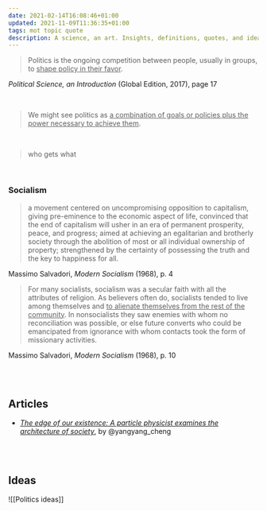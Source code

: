 ```yaml
---
date: 2021-02-14T16:08:46+01:00
updated: 2021-11-09T11:36:35+01:00
tags: mot topic quote
description: A science, an art. Insights, definitions, quotes, and ideas about Politics.
---
```

> Politics is the ongoing competition between people, usually in groups, to <u>shape policy in their favor</u>.

<p class='cite'><cite>Political Science, an Introduction</cite> (Global Edition, 2017), page 17</p>

<br>

> We might see politics as <u>a combination of goals or policies plus the power necessary to achieve them</u>.

<br>

> who gets what

<br>

### Socialism

> a movement centered on uncompromising opposition to capitalism, giving pre-eminence to the economic aspect of life, convinced that the end of capitalism will usher in an era of permanent prosperity, peace, and progress; aimed at achieving an egalitarian and brotherly society through the abolition of most or all individual ownership of property; strengthened by the certainty of possessing the truth and the key to happiness for all.

<p class='cite'>Massimo Salvadori, <cite>Modern Socialism</cite> (1968), p. 4</p>

> For many socialists, socialism was a secular faith with all the attributes of religion. As believers often do, socialists tended to live among themselves and <u>to alienate themselves from the rest of the community</u>. In nonsocialists they saw enemies with whom no reconciliation was possible, or else future converts who could be emancipated from ignorance with whom contacts took the form of missionary activities.

<p class='cite'>Massimo Salvadori, <cite>Modern Socialism</cite> (1968), p. 10</p>

<br>
<br>

## Articles

- [<cite>The edge of our existence: A particle physicist examines the architecture of society</cite>](https://thebulletin.org/premium/2020-12/the-edge-of-our-existence-a-particle-physicist-examines-the-architecture-of-society/ 'The edge of our existence: A particle physicist examines the architecture of society'), by @yangyang_cheng

<br>
<br>

## Ideas

![[Politics ideas]]